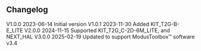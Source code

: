 ## Changelog  
V1.0.0 2023-06-14 Initial version
V1.0.1 2023-11-30 Added KIT_T2G-B-E_LITE
V2.0.0 2024-11-15 Supported KIT_T2G_C-2D-6M_LITE, and NEXT_HAL
V3.0.0 2025-02-19 Updated to support ModusToolbox&trade; software v3.4